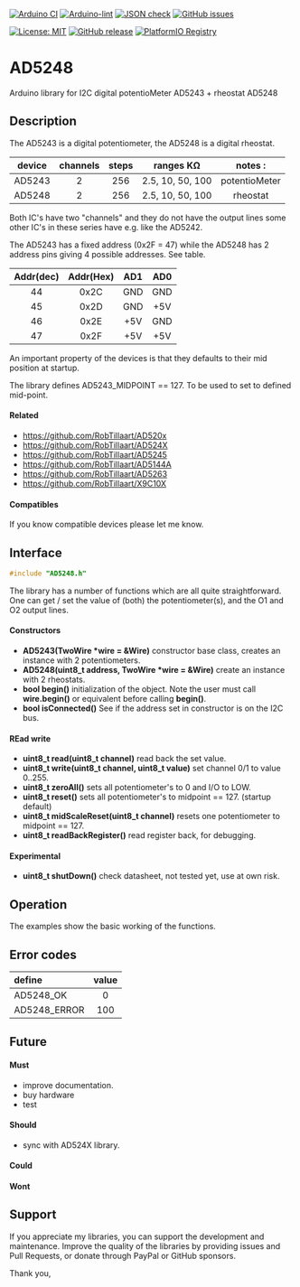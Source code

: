 
[![Arduino CI](https://github.com/RobTillaart/AD5243/workflows/Arduino%20CI/badge.svg)](https://github.com/marketplace/actions/arduino_ci)
[![Arduino-lint](https://github.com/RobTillaart/AD5243/actions/workflows/arduino-lint.yml/badge.svg)](https://github.com/RobTillaart/AD5243/actions/workflows/arduino-lint.yml)
[![JSON check](https://github.com/RobTillaart/AD5243/actions/workflows/jsoncheck.yml/badge.svg)](https://github.com/RobTillaart/AD5243/actions/workflows/jsoncheck.yml)
[![GitHub issues](https://img.shields.io/github/issues/RobTillaart/AD5243.svg)](https://github.com/RobTillaart/AD5243/issues)

[![License: MIT](https://img.shields.io/badge/license-MIT-green.svg)](https://github.com/RobTillaart/AD5243/blob/master/LICENSE)
[![GitHub release](https://img.shields.io/github/release/RobTillaart/AD5243.svg?maxAge=3600)](https://github.com/RobTillaart/AD5243/releases)
[![PlatformIO Registry](https://badges.registry.platformio.org/packages/robtillaart/library/AD5243.svg)](https://registry.platformio.org/libraries/robtillaart/AD5243)


# AD5248

Arduino library for I2C digital potentioMeter AD5243 + rheostat AD5248


## Description

The AD5243 is a digital potentiometer, the AD5248 is a digital rheostat.


|  device  |  channels  |  steps |  ranges KΩ         |  notes  :|
|:--------:|:----------:|:------:|:------------------:|:--------:|
|  AD5243  |     2      |  256   |  2.5, 10, 50, 100  |  potentioMeter
|  AD5248  |     2      |  256   |  2.5, 10, 50, 100  |  rheostat


Both IC's have two "channels" and they do not have the output lines
some other IC's in these series have e.g. like the AD5242.

The AD5243 has a fixed address (0x2F = 47) while the AD5248 has 2 address pins 
giving 4 possible addresses. See table.


| Addr(dec)| Addr(Hex) |  AD1  |  AD0  |
|:--------:|:---------:|:-----:|:-----:|
|    44    |   0x2C    |  GND  |  GND  |
|    45    |   0x2D    |  GND  |  +5V  |
|    46    |   0x2E    |  +5V  |  GND  |
|    47    |   0x2F    |  +5V  |  +5V  |


An important property of the devices is that they defaults
to their mid position at startup.

The library defines AD5243_MIDPOINT == 127.
To be used to set to defined mid-point.


#### Related

- https://github.com/RobTillaart/AD520x
- https://github.com/RobTillaart/AD524X
- https://github.com/RobTillaart/AD5245
- https://github.com/RobTillaart/AD5144A
- https://github.com/RobTillaart/AD5263
- https://github.com/RobTillaart/X9C10X


#### Compatibles


If you know compatible devices please let me know.


## Interface

```cpp
#include "AD5248.h"
```

The library has a number of functions which are all quite straightforward.
One can get / set the value of (both) the potentiometer(s), and the O1 and O2 output lines.


#### Constructors

- **AD5243(TwoWire \*wire = &Wire)** constructor base class,
creates an instance with 2 potentiometers.
- **AD5248(uint8_t address, TwoWire \*wire = &Wire)** create an instance with 2 rheostats.
- **bool begin()** initialization of the object. 
Note the user must call **wire.begin()** or equivalent before calling **begin()**.
- **bool isConnected()** See if the address set in constructor is on the I2C bus.


#### REad write

- **uint8_t read(uint8_t channel)** read back the set value.
- **uint8_t write(uint8_t channel, uint8_t value)** set channel 0/1 to value 0..255.
- **uint8_t zeroAll()** sets all potentiometer's to 0 and I/O to LOW.
- **uint8_t reset()** sets all potentiometer's to midpoint == 127. (startup default)
- **uint8_t midScaleReset(uint8_t channel)** resets one potentiometer to midpoint == 127.
- **uint8_t readBackRegister()** read register back, for debugging.


#### Experimental

- **uint8_t shutDown()** check datasheet, not tested yet, use at own risk.


## Operation

The examples show the basic working of the functions.


## Error codes

|  define        |  value  |
|:---------------|:-------:|
|  AD5248_OK     |   0     |
|  AD5248_ERROR  |   100   |


## Future

#### Must

- improve documentation.
- buy hardware
- test

#### Should

- sync with AD524X library.

#### Could


#### Wont



## Support

If you appreciate my libraries, you can support the development and maintenance.
Improve the quality of the libraries by providing issues and Pull Requests, or
donate through PayPal or GitHub sponsors.

Thank you,

